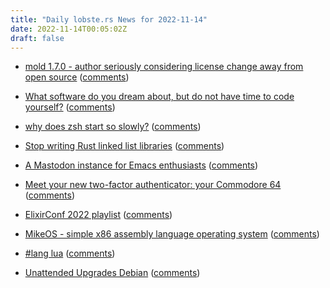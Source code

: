 ```yaml
---
title: "Daily lobste.rs News for 2022-11-14"
date: 2022-11-14T00:05:02Z
draft: false
---
```






- [mold 1.7.0 - author seriously considering license change away from open source](https://github.com/rui314/mold/releases/tag/v1.7.0)
  ([comments](https://lobste.rs/s/kfpwxn/mold_1_7_0_author_seriously_considering))



- [What software do you dream about, but do not have time to code yourself?]()
  ([comments](https://lobste.rs/s/gjza8a/what_software_do_you_dream_about_do_not))



- [why does zsh start so slowly?](https://pickard.cc/posts/why-does-zsh-start-slowly/)
  ([comments](https://lobste.rs/s/gvuxbd/why_does_zsh_start_so_slowly))



- [Stop writing Rust linked list libraries](https://diziet.dreamwidth.org/13476.html)
  ([comments](https://lobste.rs/s/tcayeq/stop_writing_rust_linked_list_libraries))



- [A Mastodon instance for Emacs enthusiasts](https://emacs.ch)
  ([comments](https://lobste.rs/s/sgvsql/mastodon_instance_for_emacs_enthusiasts))



- [Meet your new two-factor authenticator: your Commodore 64](https://oldvcr.blogspot.com/2022/11/meet-your-new-two-factor-authenticator.html)
  ([comments](https://lobste.rs/s/hfzpwa/meet_your_new_two_factor_authenticator))



- [ElixirConf 2022 playlist](https://www.youtube.com/watch?v=am9NSuTjOhA&list=PLqj39LCvnOWbmaPrkGCAzFMC_FYZUkmSr)
  ([comments](https://lobste.rs/s/4hkuvo/elixirconf_2022_playlist))



- [MikeOS - simple x86 assembly language operating system](https://mikeos.sourceforge.net/)
  ([comments](https://lobste.rs/s/qivf2w/mikeos_simple_x86_assembly_language))



- [#lang lua](https://defn.io/2022/11/12/ann-racket-lua/)
  ([comments](https://lobste.rs/s/xacnlt/lang_lua))



- [Unattended Upgrades Debian](https://prezu.ca/post/unattended-upgrades-debian/)
  ([comments](https://lobste.rs/s/bppol8/unattended_upgrades_debian))


